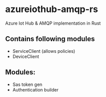 # azureiothub-amqp-rs
Azure Iot Hub &amp; AMQP implementation in Rust
## Contains following modules
* ServiceClient (allows policies)
* DeviceClient
## Modules:
* Sas token gen
* Authentication builder
